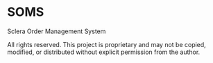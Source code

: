 # SOMS
Sclera Order Management System

All rights reserved. This project is proprietary and may not be copied, modified, or distributed without explicit permission from the author.
